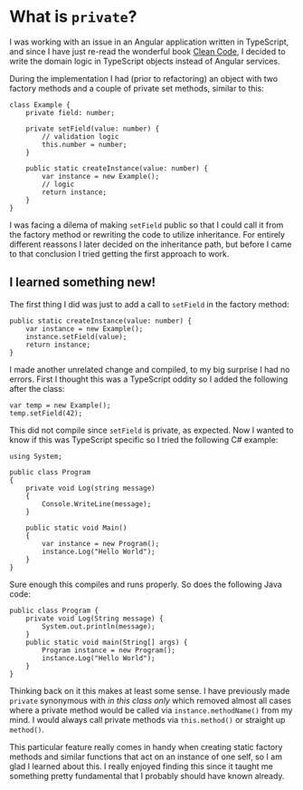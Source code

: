 <!--programming-->
# What is `private`?

I was working with an issue in an Angular application written in TypeScript,
and since I have just re-read the wonderful book [Clean Code](http://www.amazon.com/Clean-Code-Handbook-Software-Craftsmanship/dp/0132350882/),
I decided to write the domain logic in TypeScript objects instead of Angular services.

During the implementation I had (prior to refactoring) an object with two factory
methods and a couple of private set methods, similar to this:

    class Example {
        private field: number;

        private setField(value: number) {
            // validation logic
            this.number = number;
        }

        public static createInstance(value: number) {
            var instance = new Example();
            // logic
            return instance;
        }
    }

I was facing a dilema of making `setField` public so that I could call it from the
factory method or rewriting the code to utilize inheritance. For entirely different
reassons I later decided on the inheritance path, but before I came to that conclusion I
tried getting the first approach to work.

## I learned something new!

The first thing I did was just to add a call to `setField` in the factory method:

    public static createInstance(value: number) {
        var instance = new Example();
        instance.setField(value);
        return instance;
    }

I made another unrelated change and compiled, to my big surprise I had no errors.
First I thought this was a TypeScript oddity so I added the following after the class:

    var temp = new Example();
    temp.setField(42);

This did not compile since `setField` is private, as expected. Now I wanted to know
if this was TypeScript specific so I tried the following C# example:

    using System;

    public class Program
    {
        private void Log(string message)
        {
            Console.WriteLine(message);
        }

        public static void Main()
        {
            var instance = new Program();
            instance.Log("Hello World");
        }
    }

Sure enough this compiles and runs properly. So does the following Java code:

    public class Program {
        private void Log(String message) {
            System.out.println(message);
        }
        public static void main(String[] args) {
            Program instance = new Program();
            instance.Log("Hello World");
        }
    }

Thinking back on it this makes at least some sense. I have previously made `private` synonymous
with _in this class only_ which removed almost all cases where a private method
would be called via `instance.methodName()` from my mind. I would always call
private methods via `this.method()` or straight up `method()`.

This particular feature really comes in handy when creating static factory methods
and similar functions that act on an instance of one self, so I am glad I learned about this.
I really enjoyed finding this since it taught me something pretty fundamental that I probably
should have known already.
